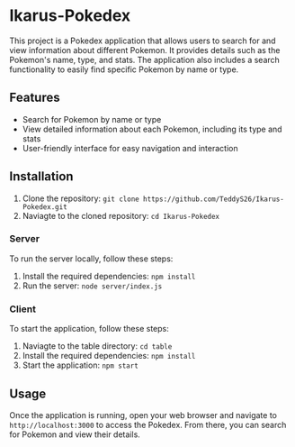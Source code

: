 # Ikarus-Pokedex

This project is a Pokedex application that allows users to search for and view information about different Pokemon. It provides details such as the Pokemon's name, type, and stats. The application also includes a search functionality to easily find specific Pokemon by name or type.

## Features

- Search for Pokemon by name or type
- View detailed information about each Pokemon, including its type and stats
- User-friendly interface for easy navigation and interaction

## Installation

1. Clone the repository: `git clone https://github.com/TeddyS26/Ikarus-Pokedex.git`
2. Naviagte to the cloned repository: `cd Ikarus-Pokedex`

### Server

To run the server locally, follow these steps:

1. Install the required dependencies: `npm install`
2. Run the server: `node server/index.js`

### Client

To start the application, follow these steps:

1. Naviagte to the table directory: `cd table`
2. Install the required dependencies: `npm install`
3. Start the application: `npm start`

## Usage

Once the application is running, open your web browser and navigate to `http://localhost:3000` to access the Pokedex. From there, you can search for Pokemon and view their details.